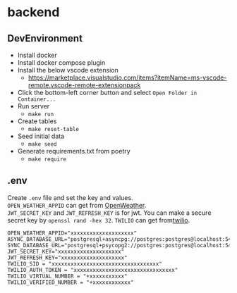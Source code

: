 # backend

## DevEnvironment

- Install docker
- Install docker compose plugin
- Install the below vscode extension
  - https://marketplace.visualstudio.com/items?itemName=ms-vscode-remote.vscode-remote-extensionpack
- Click the bottom-left corner button and select `Open Folder in Container...`
- Run server
  - `make run`
- Create tables
  - `make reset-table`
- Seed initial data
  - `make seed`
- Generate requirements.txt from poetry
  - `make require`

## .env

Create `.env` file and set the key and values.  
`OPEN_WEATHER_APPID` can get from [OpenWeather](https://openweathermap.org/).  
`JWT_SECRET_KEY` and `JWT_REFRESH_KEY` is for jwt. You can make a secure secret key by `openssl rand -hex 32`.
`TWILIO` can get from[twilio](https://www.twilio.com/).

```env
OPEN_WEATHER_APPID="xxxxxxxxxxxxxxxxxxxx"
ASYNC_DATABASE_URL="postgresql+asyncpg://postgres:postgres@localhost:5432/postgres"
SYNC_DATABASE_URL="postgresql+psycopg2://postgres:postgres@localhost:5432/postgres"
JWT_SECRET_KEY="xxxxxxxxxxxxxxxxxxxx"
JWT_REFRESH_KEY="xxxxxxxxxxxxxxxxxxxx"
TWILIO_SID = "xxxxxxxxxxxxxxxxxxxxxxxxxxxxxxxxxx"
TWILIO_AUTH_TOKEN = "xxxxxxxxxxxxxxxxxxxxxxxxxxxxxxxx"
TWILIO_VIRTUAL_NUMBER = "+xxxxxxxxxxx"
TWILIO_VERIFIED_NUMBER = "+xxxxxxxxxxxx"
```
